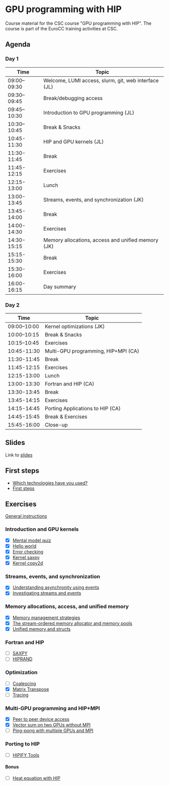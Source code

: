 # GPU programming with HIP

Course material for the CSC course "GPU programming with HIP". The course is
part of the EuroCC training activities at CSC.

## Agenda

### Day 1

| Time | Topic |
| ---- | ----- |
| 09:00–09:30 | Welcome, LUMI access, slurm, git, web interface (JL) |
| 09:30–09:45 | Break/debugging access |
| 09:45–10:30 | Introduction to GPU programming (JL) |
| 10:30–10:45 | Break & Snacks |
| 10:45-11:30 | HIP and GPU kernels (JL) |
| 11:30-11:45 | Break |
| 11:45-12:15 | Exercises |
| 12:15-13:00 | Lunch |
| 13:00-13:45 | Streams, events, and synchronization (JK) |
| 13:45-14:00 | Break |
| 14:00-14:30 | Exercises |
| 14:30-15:15 | Memory allocations, access and unified memory (JK) |
| 15:15-15:30 | Break |
| 15:30-16:00 | Exercises |
| 16:00-16:15 | Day summary |


### Day 2

| Time | Topic |
| ---- | ----- |
| 09:00–10:00 | Kernel optimizations (JK) |
| 10:00–10:15 | Break & Snacks |
| 10:15–10:45 | Exercises |
| 10:45-11:30 | Multi-GPU programming, HIP+MPI (CA) |
| 11:30-11:45 | Break |
| 11:45-12:15 | Exercises |
| 12:15-13:00 | Lunch |
| 13:00-13:30 | Fortran and HIP (CA) |
| 13:30-13:45 | Break |
| 13:45-14:15 | Exercises  |
| 14:15-14:45 | Porting Applications to HIP (CA) |
| 14:45-15:45 | Break & Exercises |
| 15:45-16:00 | Close-up | 


## Slides

Link to [slides](https://csc-training.github.io/hip-programming/)

## First steps
- [Which technologies have you used?](https://strawpoll.com/w4nWWYReQnA)
- [First steps](first_steps.md)

## Exercises

[General instructions](exercise-instructions.md)

### Introduction and GPU kernels

- [x] [Mental model quiz](https://siili.rahtiapp.fi/s/gpmWnLY8q#)
- [x] [Hello world](kernels/01-hello-world)
- [x] [Error checking](kernels/02-error-checking)
- [x] [Kernel saxpy](kernels/03-kernel-saxpy)
- [x] [Kernel copy2d](kernels/04-kernel-copy2d)

### Streams, events, and synchronization

- [x] [Understanding asynchronity using events](streams/01-event-record)
- [x] [Investigating streams and events](streams/02-concurrency)

### Memory allocations, access, and unified memory

- [x] [Memory management strategies](memory/01-prefetch)
- [x] [The stream-ordered memory allocator and memory pools](memory/02-mempools)
- [x] [Unified memory and structs](memory/03-struct)

### Fortran and HIP

- [ ] [SAXPY](hipfort/saxpy/hip/)
- [ ] [HIPRAND](hipfort/hiprand/)

### Optimization

- [ ] [Coalescing](optimization/01-coalescing)
- [x] [Matrix Transpose](optimization/02-matrix_transpose)
- [ ] [Tracing](optimization/03-trace)

### Multi-GPU programming and HIP+MPI

- [x] [Peer to peer device access](multi-gpu/01-p2pcopy)
- [x] [Vector sum on two GPUs without MPI](multi-gpu/02-vector-sum)
- [ ] [Ping-pong with multiple GPUs and MPI](multi-gpu/03-mpi)

### Porting to HIP

- [ ] [HIPIFY Tools](porting)

#### Bonus
- [ ] [Heat equation with HIP](bonus/heat-equation)
